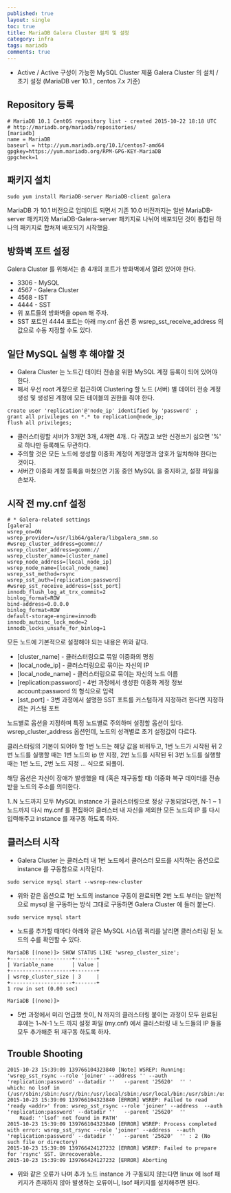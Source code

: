```yaml
---
published: true
layout: single
toc: true
title: MariaDB Galera Cluster 설치 및 설정
category: infra
tags: mariadb
comments: true
---
```


- Active / Active 구성이 가능한 MySQL Cluster 제품 Galera Cluster 의 설치 / 초기 설정 (MariaDB ver 10.1 , centos 7.x 기준)


## Repository 등록
```
# MariaDB 10.1 CentOS repository list - created 2015-10-22 18:18 UTC
# http://mariadb.org/mariadb/repositories/
[mariadb]
name = MariaDB
baseurl = http://yum.mariadb.org/10.1/centos7-amd64
gpgkey=https://yum.mariadb.org/RPM-GPG-KEY-MariaDB
gpgcheck=1
```

## 패키지 설치
```
sudo yum install MariaDB-server MariaDB-client galera
```
MariaDB 가 10.1 버전으로 업데이트 되면서 기존 10.0 버전까지는 일반 MariaDB-server 패키지와 MariaDB-Galera-server 패키지로 나뉘어 배포되던 것이 통합된 하나의 패키지로 합쳐져 배포되기 시작했음.

## 방화벽 포트 설정
Galera Cluster 를 위해서는 총 4개의 포트가 방화벽에서 열려 있어야 한다.

- 3306 - MySQL
- 4567 - Galera Cluster
- 4568 - IST
- 4444 - SST
- 위 포트들의 방화벽을 open 해 주자. 
- SST 포트인 4444 포트는 아래 my.cnf 옵션 중 wsrep_sst_receive_address 의 값으로 수동 지정할 수도 있다.

## 일단 MySQL 실행 후 해야할 것
- Galera Cluster 는 노드간 데이터 전송을 위한 MySQL 계정 등록이 되어 있어야 한다.
- 해서 우선 root 계정으로 접근하여 Clustering 할 노드 (서버) 별 데이터 전송 계정 생성 및 생성된 계정에 모든 테이블의 권한을 줘야 한다.

```
create user 'replication'@'node_ip' identified by 'password' ;
grant all privileges on *.* to replication@node_ip;
flush all privileges;
```

- 클러스터링할 서버가 3개면 3개, 4개면 4개.. 다 귀찮고 보안 신경쓰기 싫으면 '%' 로 하나만 등록해도 무관하다.
- 주의할 것은 모든 노드에 생성할 이중화 계정이 계정명과 암호가 일치해야 한다는 것이다.
- 서버간 이중화 계정 등록을 마쳤으면 기동 중인 MySQL 을 중지하고, 설정 파일을 손보자.


## 시작 전 my.cnf 설정

```
# * Galera-related settings
[galera]
wsrep_on=ON
wsrep_provider=/usr/lib64/galera/libgalera_smm.so
#wsrep_cluster_address=gcomm://
wsrep_cluster_address=gcomm://
wsrep_cluster_name=[cluster_name]
wsrep_node_address=[local_node_ip]
wsrep_node_name=[local_node_name]
wsrep_sst_method=rsync 
wsrep_sst_auth=[replication:password]
#wsrep_sst_receive_address=[sst_port]
innodb_flush_log_at_trx_commit=2
binlog_format=ROW
bind-address=0.0.0.0
binlog_format=ROW
default-storage-engine=innodb
innodb_autoinc_lock_mode=2
innodb_locks_unsafe_for_binlog=1
```

모든 노드에 기본적으로 설정해야 되는 내용은 위와 같다.

- [cluster_name] - 클러스터링으로 묶일 이중화의 명칭
- [local_node_ip] - 클러스터링으로 묶이는 자신의 IP
- [local_node_name] - 클러스터링으로 묶이는 자신의 노드 이름
- [replication:password] - 4번 과정에서 생성한 이중화 계정 정보 account:password 의 형식으로 입력
- [sst_port] - 3번 과정에서 설명한 SST 포트를 커스텀하게 지정하려 한다면 지정하려는 커스텀 포트

노드별로 옵션을 지정하며 특정 노드별로 주의하며 설정할 옵션이 있다.
wsrep_cluster_address 옵션인데, 노드의 성격별로 초기 설정값이 다르다.

클러스터링의 기본이 되어야 할 1번 노드는 해당 값을 비워두고,
1번 노드가 시작된 뒤 2번 노드를 실행할 때는 1번 노드의 ip 만 지정, 
2번 노드를 시작된 뒤 3번 노드를 실행할 때는 1번 노드, 2번 노드 지정 ... 식으로 되풀이.

해당 옵션은 자신이 장애가 발생했을 때 (혹은 재구동할 때) 이중화 복구 데이터를 전송받을 노드의 주소를 의미한다.

1..N 노드까지 모두 MySQL instance 가 클러스터링으로 정상 구동되었다면, N-1 ~ 1 노드까지 다시 my.cnf 를 편집하여 클러스터 내 자신을 제외한 모든 노드의 IP 를 다시 입력해주고 instance 를 재구동 하도록 하자.



## 클러스터 시작

- Galera Cluster 는 클러스터 내 1번 노드에서 클러스터 모드를 시작하는 옵션으로 instance 를 구동함으로 시작된다.

```
sudo service mysql start --wsrep-new-cluster
```

- 위와 같은 옵션으로 1번 노드의 instance 구동이 완료되면 2번 노드 부터는 일반적으로 mysql 을 구동하는 방식 그대로 구동하면 Galera Cluster 에 들러 붙는다.


```
sudo service mysql start
```

- 노드를 추가할 때마다 아래와 같은 MySQL 시스템 쿼리를 날리면 클러스터링 된 노드의 수를 확인할 수 있다.


```
MariaDB [(none)]> SHOW STATUS LIKE 'wsrep_cluster_size';
+--------------------+-------+
| Variable_name      | Value |
+--------------------+-------+
| wsrep_cluster_size | 3     |
+--------------------+-------+
1 row in set (0.00 sec)

MariaDB [(none)]> 
```

- 5번 과정에서 미리 언급했 듯이, N 까지의 클러스터링 붙이는 과정이 모두 완료된 후에는 1~N-1 노드 까지 설정 파일 (my.cnf) 에서 클러스터링 내 노드들의 IP 들을 모두 추가해준 뒤 재구동 하도록 하자.



## Trouble Shooting

```
2015-10-23 15:39:09 139766104323840 [Note] WSREP: Running: 'wsrep_sst_rsync --role 'joiner' --address '' --auth 'replication:password' --datadir ''   --parent '25620'  '' '
which: no lsof in (/usr/sbin:/sbin:/usr//bin:/usr/local/sbin:/usr/local/bin:/usr/sbin:/usr/bin)
2015-10-23 15:39:09 139766104323840 [ERROR] WSREP: Failed to read 'ready <addr>' from: wsrep_sst_rsync --role 'joiner' --address  --auth 'replication:password' --datadir ''   --parent '25620'  '' 
	Read: ''lsof' not found in PATH'
2015-10-23 15:39:09 139766104323840 [ERROR] WSREP: Process completed with error: wsrep_sst_rsync --role 'joiner' --address  --auth 'replication:password' --datadir ''   --parent '25620'  '' : 2 (No such file or directory)
2015-10-23 15:39:09 139766424127232 [ERROR] WSREP: Failed to prepare for 'rsync' SST. Unrecoverable.
2015-10-23 15:39:09 139766424127232 [ERROR] Aborting
```

- 위와 같은 오류가 나며 추가 노드 instance 가 구동되지 않는다면 linux 에 lsof 패키지가 존재하지 않아 발생하는 오류이니, lsof 패키지를 설치해주면 된다.
